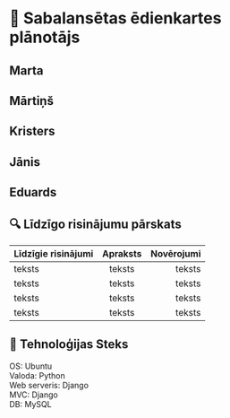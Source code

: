 # 🥗 Sabalansētas ēdienkartes plānotājs
## Marta
## Mārtiņš
## Kristers
## Jānis
## Eduards
## 🔍 Līdzīgo risinājumu pārskats
| Līdzīgie risinājumi | Apraksts | Novērojumi |
|:--------|:-------:|-------:|
| teksts  | teksts  | teksts |
| teksts  | teksts  | teksts |
| teksts  | teksts  | teksts |
| teksts  | teksts  | teksts |

## 🧩 Tehnoloģijas Steks
OS: Ubuntu  
Valoda: Python  
Web serveris: Django  
MVC: Django  
DB: MySQL  
